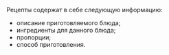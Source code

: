Рецепты содержат в себе следующую информацию:

 - описание приготовляемого блюда;
 - ингредиенты для данного блюда;
 - пропорции;
 - способ приготовления.